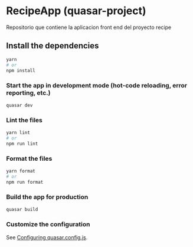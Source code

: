 # RecipeApp (quasar-project)
Repositorio que contiene la aplicacion front end del proyecto recipe

## Install the dependencies
```bash
yarn
# or
npm install
```

### Start the app in development mode (hot-code reloading, error reporting, etc.) 
```bash
quasar dev
```


### Lint the files
```bash
yarn lint
# or
npm run lint
```


### Format the files
```bash
yarn format
# or
npm run format
```


### Build the app for production
```bash
quasar build
```

### Customize the configuration
See [Configuring quasar.config.js](https://v2.quasar.dev/quasar-cli-vite/quasar-config-js).
